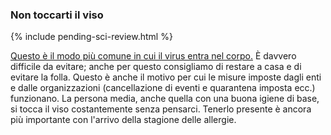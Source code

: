 ### Non toccarti il viso

{% include pending-sci-review.html %}

[Questo è il modo più comune in cui il virus entra nel corpo.](https://www.cdc.gov/coronavirus/2019-ncov/about/transmission.html)
È davvero difficile da evitare; anche per questo consigliamo di restare a casa e di evitare la folla. Questo è anche il motivo per cui le misure imposte dagli enti e dalle organizzazioni (cancellazione di eventi e quarantena imposta ecc.) funzionano. La persona media, anche quella con una buona igiene di base, si tocca il viso  costantemente senza pensarci. Tenerlo presente è ancora più importante con l'arrivo della stagione delle allergie.
